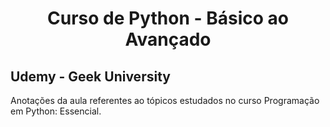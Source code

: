 <h1 align='center'>
Curso de Python - Básico ao Avançado
</h1>

<h2> Udemy - Geek University </h2>

Anotações da aula referentes ao tópicos estudados no curso Programação em Python: Essencial.
